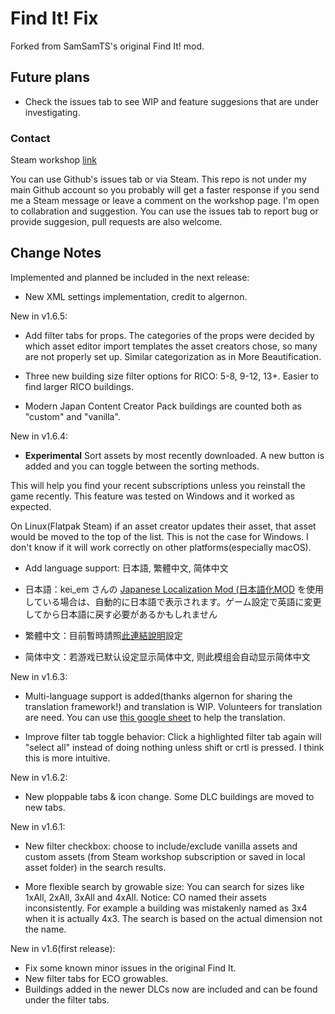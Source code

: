 # Find It! Fix  

Forked from SamSamTS's original Find It! mod.  

## Future plans
- Check the issues tab to see WIP and feature suggesions that are under investigating.

### Contact
Steam workshop [link](https://steamcommunity.com/sharedfiles/filedetails/?id=2133885971)

You can use Github's issues tab or via Steam. This repo is not under my main Github account so you probably will get a faster response if you send me a Steam message or leave a comment on the workshop page. I'm open to collabration and suggestion. You can use the issues tab to report  bug or provide suggesion, pull requests are also welcome. 

## Change Notes

Implemented and planned be included in the next release:
- New XML settings implementation, credit to algernon.

New in v1.6.5:
- Add filter tabs for props. The categories of the props were decided by which asset editor import templates the asset creators chose, so many are not properly set up. Similar categorization as in More Beautification.

- Three new building size filter options for RICO: 5-8, 9-12, 13+. Easier to find larger RICO buildings.

- Modern Japan Content Creator Pack buildings are counted both as "custom" and "vanilla".

New in v1.6.4:
- **Experimental** Sort assets by most recently downloaded. A new button is added and you can toggle between the sorting methods.

This will help you find your recent subscriptions unless you reinstall the game recently. This feature was tested on Windows and it worked as expected.

On Linux(Flatpak Steam) if an asset creator updates their asset, that asset would be moved to the top of the list. This is not the case for Windows. I don't know if it will work correctly on other platforms(especially macOS).

- Add language support: 日本語, 繁體中文, 简体中文

- 日本語：kei_em さんの [Japanese Localization Mod (日本語化MOD]([url=https://steamcommunity.com/sharedfiles/filedetails/?id=427164957) を使用している場合は、自動的に日本語で表示されます。ゲーム設定で英語に変更してから日本語に戻す必要があるかもしれません

- 繁體中文：目前暫時請照[此連結說明](https://github.com/sway2020/CS-FindIt/blob/master/archive/other/%E7%B9%81%E9%AB%94%E4%B8%AD%E6%96%87%E6%9A%AB%E6%99%82%E8%A7%A3%E6%B1%BA%E6%96%B9%E6%B3%95.md)設定 

- 简体中文：若游戏已默认设定显示简体中文, 则此模组会自动显示简体中文

New in v1.6.3:
- Multi-language support is added(thanks algernon for sharing the translation framework!) and translation is WIP. Volunteers for translation are need. You can use [this google sheet](https://docs.google.com/spreadsheets/d/16KPl6X8SZAJTKzXZtQn_Xnh0kelOF2b56tpS4ax8P2E/edit#gid=0) to help the translation.

- Improve filter tab toggle behavior: Click a highlighted filter tab again will "select all" instead of doing nothing unless shift or crtl is pressed. I think this is more intuitive.

New in v1.6.2:
- New ploppable tabs & icon change. Some DLC buildings are moved to new tabs.

New in v1.6.1:
- New filter checkbox: choose to include/exclude vanilla assets and custom assets (from Steam workshop subscription or saved in local asset folder) in the search results.

- More flexible search by growable size: You can search for sizes like 1xAll, 2xAll, 3xAll and 4xAll. Notice: CO named their assets inconsistently. For example a building was mistakenly named as 3x4 when it is actually 4x3. The search is based on the actual dimension not the name.
 
New in v1.6(first release):
- Fix some known minor issues in the original Find It.
- New filter tabs for ECO growables.
- Buildings added in the newer DLCs now are included and can be found under the filter tabs.
